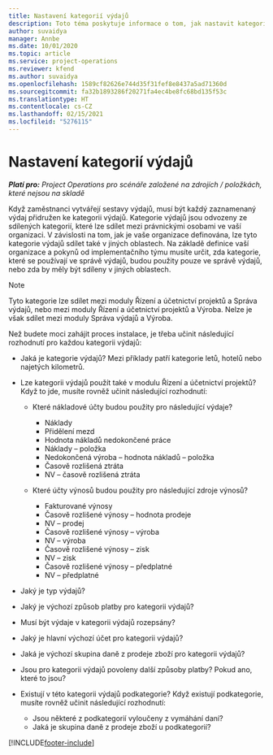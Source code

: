 ```yaml
---
title: Nastavení kategorií výdajů
description: Toto téma poskytuje informace o tom, jak nastavit kategorie výdajů a sdílené kategorie pro sestavy výdajů.
author: suvaidya
manager: Annbe
ms.date: 10/01/2020
ms.topic: article
ms.service: project-operations
ms.reviewer: kfend
ms.author: suvaidya
ms.openlocfilehash: 1589cf82626e744d35f31fef8e8437a5ad71360d
ms.sourcegitcommit: fa32b1893286f20271fa4ec4be8fc68bd135f53c
ms.translationtype: HT
ms.contentlocale: cs-CZ
ms.lasthandoff: 02/15/2021
ms.locfileid: "5276115"
---
```

# <a name="set-up-expense-categories"></a>Nastavení kategorií výdajů

_**Platí pro:** Project Operations pro scénáře založené na zdrojích / položkách, které nejsou na skladě_

Když zaměstnanci vytvářejí sestavy výdajů, musí být každý zaznamenaný výdaj přidružen ke kategorii výdajů. Kategorie výdajů jsou odvozeny ze sdílených kategorií, které lze sdílet mezi právnickými osobami ve vaší organizaci. V závislosti na tom, jak je vaše organizace definována, lze tyto kategorie výdajů sdílet také v jiných oblastech. Na základě definice vaší organizace a pokynů od implementačního týmu musíte určit, zda kategorie, které se používají ve správě výdajů, budou použity pouze ve správě výdajů, nebo zda by měly být sdíleny v jiných oblastech.

> [!NOTE]
> Tyto kategorie lze sdílet mezi moduly Řízení a účetnictví projektů a Správa výdajů, nebo mezi moduly Řízení a účetnictví projektů a Výroba. Nelze je však sdílet mezi moduly Správa výdajů a Výroba.

Než budete moci zahájit proces instalace, je třeba učinit následující rozhodnutí pro každou kategorii výdajů:

- Jaká je kategorie výdajů? Mezi příklady patří kategorie letů, hotelů nebo najetých kilometrů.
- Lze kategorii výdajů použít také v modulu Řízení a účetnictví projektů? Když to jde, musíte rovněž učinit následující rozhodnutí:

    - Které nákladové účty budou použity pro následující výdaje?

        - Náklady
        - Přidělení mezd
        - Hodnota nákladů nedokončené práce
        - Náklady – položka
        - Nedokončená výroba – hodnota nákladů – položka
        - Časově rozlišená ztráta
        - NV – časově rozlišená ztráta

    - Které účty výnosů budou použity pro následující zdroje výnosů?

        - Fakturované výnosy
        - Časově rozlišené výnosy – hodnota prodeje
        - NV – prodej
        - Časově rozlišené výnosy – výroba
        - NV – výroba
        - Časově rozlišené výnosy – zisk
        - NV – zisk
        - Časově rozlišené výnosy – předplatné
        - NV – předplatné

- Jaký je typ výdajů?
- Jaký je výchozí způsob platby pro kategorii výdajů?
- Musí být výdaje v kategorii výdajů rozepsány?
- Jaký je hlavní výchozí účet pro kategorii výdajů?
- Jaká je výchozí skupina daně z prodeje zboží pro kategorii výdajů?
- Jsou pro kategorii výdajů povoleny další způsoby platby? Pokud ano, které to jsou?
- Existují v této kategorii výdajů podkategorie? Když existují podkategorie, musíte rovněž učinit následující rozhodnutí:

    - Jsou některé z podkategorií vyloučeny z vymáhání daní?
    - Jaká je skupina daně z prodeje zboží u podkategorií?


[!INCLUDE[footer-include](../includes/footer-banner.md)]